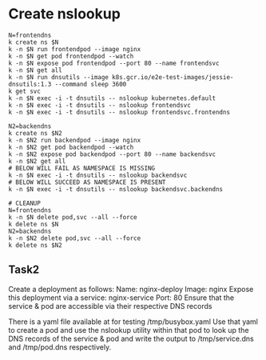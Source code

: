 # Create nslookup

```
N=frontendns
k create ns $N
k -n $N run frontendpod --image nginx
k -n $N get pod frontendpod --watch
k -n $N expose pod frontendpod --port 80 --name frontendsvc
k -n $N get all
k -n $N run dnsutils --image k8s.gcr.io/e2e-test-images/jessie-dnsutils:1.3 --command sleep 3600
k get svc
k -n $N exec -i -t dnsutils -- nslookup kubernetes.default
k -n $N exec -i -t dnsutils -- nslookup frontendsvc
k -n $N exec -i -t dnsutils -- nslookup frontendsvc.frontendns
 
N2=backendns
k create ns $N2
k -n $N2 run backendpod --image nginx
k -n $N2 get pod backendpod --watch
k -n $N2 expose pod backendpod --port 80 --name backendsvc
k -n $N2 get all
# BELOW WILL FAIL AS NAMESPACE IS MISSING
k -n $N exec -i -t dnsutils -- nslookup backendsvc
# BELOW WILL SUCCEED AS NAMESPACE IS PRESENT
k -n $N exec -i -t dnsutils -- nslookup backendsvc.backendns
 
# CLEANUP
N=frontendns
k -n $N delete pod,svc --all --force
k delete ns $N
N2=backendns
k -n $N2 delete pod,svc --all --force
k delete ns $N2
```

## Task2
Create a deployment as follows:
Name: nginx-deploy
Image: nginx
Expose this deployment via a service: nginx-service
Port: 80
Ensure that the service & pod are accessible 
via their respective DNS records

There is a yaml file available at for testing
/tmp/busybox.yaml
Use that yaml to create a pod and use the nslookup 
utility within that pod to look up the DNS records
of the service & pod and write the output to 
/tmp/service.dns
and 
/tmp/pod.dns
respectively.

